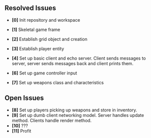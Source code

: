 ## Resolved Issues ##
- **[0]** Init repository and workspace
- **[1]** Skeletal game frame
- **[2]** Establish grid object and creation
- **[3]** Establish player entity
- **[4]** Set up basic client and echo server. Client sends messages to server, server sends messages back and client prints them.

- **[6]** Set up game controller input
- **[7]** Set up weapons class and characteristics

## Open Issues
- **[8]** Set up players picking up weapons and store in inventory. 
- **[9]** Set up dumb client networking model. Server handles update method. Clients handle render method.
- **[10]** ???
- **[11]** Profit

